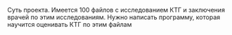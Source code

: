 Суть проекта.
Имеется 100 файлов с исследованием КТГ и заключения врачей по этим исследованиям. Нужно написать программу, которая научится оценивать КТГ по этим файлам
